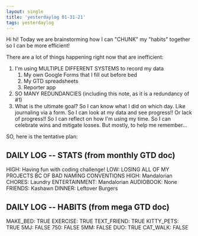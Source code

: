 ```yaml
---
layout: single
title: 'yesterdaylog 01-31-21'
tags: yesterdaylog
---
```


Hi hi!
Today we are brainstorming how I can "CHUNK" my "habits" together so I can be more efficient!

There are a lot of things happening right now that are inefficient:

1. I'm using MULTIPLE DIFFERENT SYSTEMS to record my data
   1. My own Google Forms that I fill out before bed
   2. My GTD spreadsheets
   3. Reporter app
2. SO MANY REDUNDANCIES (including this note, as it is a redundancy of #1)
3. What is the ultimate goal? So I can know what I did on which day. Like journaling via a form. So I can look at my data and see progress!! Or lack of progress!! So I can reflect on how I'm using my time. So I can celebrate wins and mitigate losses. But mostly, to help me remember...

SO, here is the tentative plan:

## DAILY LOG -- STATS (from monthly GTD doc)

HIGH: Having fun with coding challenge!
LOW: LOSING ALL OF MY PROJECTS BC OF BAD NAMING CONVENTIONS
HIGH: Mandalorian
CHORES: Laundry
ENTERTAINMENT: Mandalorian
AUDIOBOOK: None
FRIENDS: Kashawn
DINNER: Leftover Burgers

## DAILY LOG -- HABITS (from mega GTD doc)

MAKE_BED: TRUE
EXERCISE: TRUE
TEXT_FRIEND: TRUE
KITTY_PETS: TRUE
5MJ: FALSE
750: FALSE
5MM: FALSE
DUO: TRUE
CAT_WALK: FALSE
